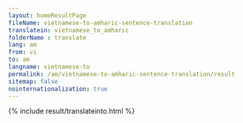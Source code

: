 ```yaml
---
layout: homeResultPage
fileName: vietnamese-to-amharic-sentence-translation
translatein: vietnamese_to_amharic
folderName : translate
lang: am
from: vi
to: am
langname: vietnamese-to
permalink: /am/vietnamese-to-amharic-sentence-translation/result
sitemap: false
nointernationalization: true
---
```

{% include result/translateinto.html %}

<script src="/js/result/translation.js" data-foldername="{{page.folderName}}" data-lang="{{page.lang}}"></script>
